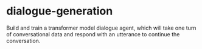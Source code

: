 # dialogue-generation
Build and train a transformer model dialogue agent,  which will take one turn of conversational data and respond with an utterance to continue the conversation.
